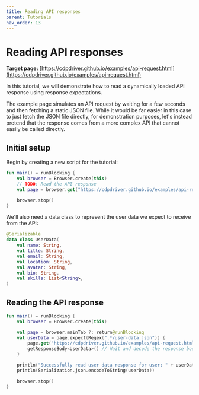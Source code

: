```yaml
---
title: Reading API responses
parent: Tutorials
nav_order: 13
---
```


# Reading API responses

**Target page:**
[https://cdpdriver.github.io/examples/api-request.html](https://cdpdriver.github.io/examples/api-request.html)

In this tutorial, we will demonstrate how to read a dynamically loaded API response using response expectations.

The example page simulates an API request by waiting for a few seconds and then fetching a static JSON file. While it
would be far easier in this case to just fetch the JSON file directly, for demonstration purposes, let's instead pretend
that the response comes from a more complex API that cannot easily be called directly.

## Initial setup

Begin by creating a new script for the tutorial:

```kotlin
fun main() = runBlocking {
    val browser = Browser.create(this)
    // TODO: Read the API response
    val page = browser.get("https://cdpdriver.github.io/examples/api-request.html")

    browser.stop()
}
```

We'll also need a data class to represent the user data we expect to receive from the API:

```kotlin
@Serializable
data class UserData(
    val name: String,
    val title: String,
    val email: String,
    val location: String,
    val avatar: String,
    val bio: String,
    val skills: List<String>,
)
```

## Reading the API response

```kotlin
fun main() = runBlocking {
    val browser = Browser.create(this)

    val page = browser.mainTab ?: return@runBlocking
    val userData = page.expect(Regex(".*/user-data.json")) {
        page.get("https://cdpdriver.github.io/examples/api-request.html")
        getResponseBody<UserData>() // Wait and decode the response body from the matching expectation
    }

    println("Successfully read user data response for user: " + userData.name)
    println(Serialization.json.encodeToString(userData))

    browser.stop()
}
```
